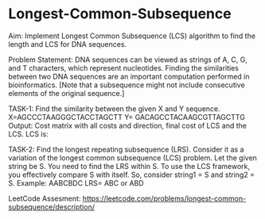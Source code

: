# Longest-Common-Subsequence
Aim: Implement Longest Common Subsequence (LCS) algorithm to find the length and LCS
for DNA sequences.

Problem Statement:
DNA sequences can be viewed as strings of A, C, G, and T characters, which represent
nucleotides. Finding the similarities between two DNA sequences are an important
computation performed in bioinformatics.
[Note that a subsequence might not include consecutive elements of the original sequence.]

TASK-1: Find the similarity between the given X and Y sequence.
X=AGCCCTAAGGGCTACCTAGCTT
Y= GACAGCCTACAAGCGTTAGCTTG
Output: Cost matrix with all costs and direction, final cost of LCS and the LCS.
LCS is:

TASK-2: Find the longest repeating subsequence (LRS). Consider it as a variation of the
longest common subsequence (LCS) problem.
Let the given string be S. You need to find the LRS within S. To use the LCS framework, you
effectively compare S with itself. So, consider string1 = S and string2 = S.
Example:
AABCBDC
LRS= ABC or ABD

LeetCode Assesment:
https://leetcode.com/problems/longest-common-subsequence/description/
